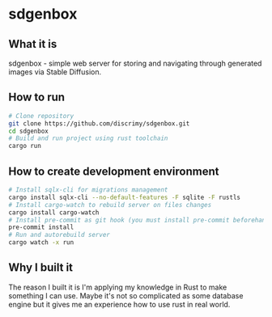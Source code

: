 # sdgenbox

## What it is
sdgenbox - simple web server for storing and navigating through generated images via Stable Diffusion.

## How to run
```bash
# Clone repository
git clone https://github.com/discrimy/sdgenbox.git
cd sdgenbox
# Build and run project using rust toolchain
cargo run
```

## How to create development environment
```bash
# Install sqlx-cli for migrations management
cargo install sqlx-cli --no-default-features -F sqlite -F rustls
# Install cargo-watch to rebuild server on files changes
cargo install cargo-watch
# Install pre-commit as git hook (you must install pre-commit beforehand, you can use nix or others package installers)
pre-commit install
# Run and autorebuild server
cargo watch -x run
```

## Why I built it
The reason I built it is I'm applying my knowledge in Rust to make something I can use. Maybe it's not so complicated as some database engine but it gives me an experience how to use rust in real world.
